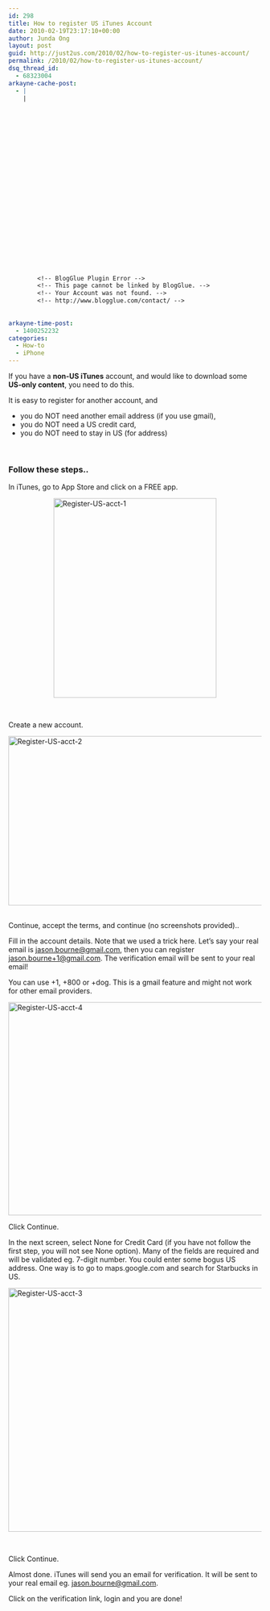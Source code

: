 ```yaml
---
id: 298
title: How to register US iTunes Account
date: 2010-02-19T23:17:10+00:00
author: Junda Ong
layout: post
guid: http://just2us.com/2010/02/how-to-register-us-itunes-account/
permalink: /2010/02/how-to-register-us-itunes-account/
dsq_thread_id:
  - 68323004
arkayne-cache-post:
  - |
    |
        
        
        
        
        
        
        
        
        
        
        
        
        
        
        
        
        
        
        
        
        
        
        
        <!-- BlogGlue Plugin Error -->
        <!-- This page cannot be linked by BlogGlue. -->
        <!-- Your Account was not found. -->
        <!-- http://www.blogglue.com/contact/ -->
        
        
arkayne-time-post:
  - 1400252232
categories:
  - How-to
  - iPhone
---
```

If you have a **non-US iTunes** account, and would like to download some **US-only content**, you need to do this.

It is easy to register for another account, and

  * you do NOT need another email address (if you use gmail),
  * you do NOT need a US credit card,
  * you do NOT need to stay in US (for address)

&#160;

### Follow these steps..

In iTunes, go to App Store and click on a FREE app. 

<a href="http://blog.just2us.com/wp-content/uploads/2010/02/RegisterUSacct1.jpg" onclick="__gaTracker('send', 'event', 'outbound-article', 'http://blog.just2us.com/wp-content/uploads/2010/02/RegisterUSacct1.jpg', '');"><img title="Register-US-acct-1" style="border-right: 0px; border-top: 0px; display: block; float: none; margin-left: auto; border-left: 0px; margin-right: auto; border-bottom: 0px" height="396" alt="Register-US-acct-1" src="http://blog.just2us.com/wp-content/uploads/2010/02/RegisterUSacct1_thumb.jpg" width="324" border="0" /></a>

&#160;

Create a new account.

<a href="http://blog.just2us.com/wp-content/uploads/2010/02/RegisterUSacct2.jpg" onclick="__gaTracker('send', 'event', 'outbound-article', 'http://blog.just2us.com/wp-content/uploads/2010/02/RegisterUSacct2.jpg', '');"><img title="Register-US-acct-2" style="border-right: 0px; border-top: 0px; display: block; float: none; margin-left: auto; border-left: 0px; margin-right: auto; border-bottom: 0px" height="336" alt="Register-US-acct-2" src="http://blog.just2us.com/wp-content/uploads/2010/02/RegisterUSacct2_thumb.jpg" width="524" border="0" /></a>&#160; 

Continue, accept the terms, and continue (no screenshots provided)..

Fill in the account details. Note that we used a trick here. Let’s say your real email is <jason.bourne@gmail.com>, then you can register <jason.bourne+1@gmail.com>. The verification email will be sent to your real email!

You can use +1, +800 or +dog. This is a gmail feature and might not work for other email providers.

<a href="http://blog.just2us.com/wp-content/uploads/2010/02/RegisterUSacct4.jpg" onclick="__gaTracker('send', 'event', 'outbound-article', 'http://blog.just2us.com/wp-content/uploads/2010/02/RegisterUSacct4.jpg', '');"><img title="Register-US-acct-4" style="border-right: 0px; border-top: 0px; display: block; float: none; margin-left: auto; border-left: 0px; margin-right: auto; border-bottom: 0px" height="423" alt="Register-US-acct-4" src="http://blog.just2us.com/wp-content/uploads/2010/02/RegisterUSacct4_thumb.jpg" width="644" border="0" /></a> 

Click Continue.

In the next screen, select None for Credit Card (if you have not follow the first step, you will not see None option). Many of the fields are required and will be validated eg. 7-digit number. You could enter some bogus US address. One way is to go to maps.google.com and search for Starbucks in US.

<a href="http://blog.just2us.com/wp-content/uploads/2010/02/RegisterUSacct3.jpg" onclick="__gaTracker('send', 'event', 'outbound-article', 'http://blog.just2us.com/wp-content/uploads/2010/02/RegisterUSacct3.jpg', '');"><img title="Register-US-acct-3" style="border-right: 0px; border-top: 0px; display: block; float: none; margin-left: auto; border-left: 0px; margin-right: auto; border-bottom: 0px" height="484" alt="Register-US-acct-3" src="http://blog.just2us.com/wp-content/uploads/2010/02/RegisterUSacct3_thumb.jpg" width="556" border="0" /></a>

&#160;

Click Continue.

Almost done. iTunes will send you an email for verification. It will be sent to your real email eg. <jason.bourne@gmail.com>. 

Click on the verification link, login and you are done!

<div style="font-size:0px;height:0px;line-height:0px;margin:0;padding:0;clear:both">
</div>